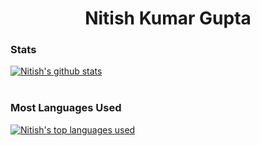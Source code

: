 <h1 align="center">Nitish Kumar Gupta</h1>


<h3>Stats</h3>
<a href="https://github.com/nitishgupta08">
  <img align="center" src="https://github-readme-stats.vercel.app/api?username=nitishgupta08&show_icons=true" alt="Nitish's github stats" />
</a>

<br>
<br>

<h3>Most Languages Used</h3>
<a href="https://github.com/nitishgupta08">
  <img align="center" src="https://github-readme-stats.vercel.app/api/top-langs/?username=nitishgupta08&layout=compact" alt="Nitish's top languages used" />
</a>


